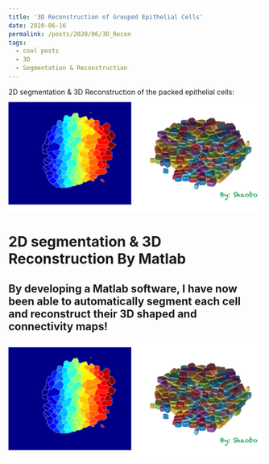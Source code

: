 ```yaml
---
title: '3D Reconstruction of Grouped Epithelial Cells'
date: 2020-06-16
permalink: /posts/2020/06/3D_Recon
tags:
  - cool posts
  - 3D
  - Segmentation & Reconstruction
---
```


2D segmentation & 3D Reconstruction of the packed epithelial cells:
![3D Reconstruct](/images/3d_reconstruction.png)

2D segmentation & 3D Reconstruction By Matlab
======
By developing a Matlab software, I have now been able to automatically segment each cell and reconstruct their 3D shaped and connectivity maps!
------
![3D Reconstruct](/images/3d_reconstruction.png)
